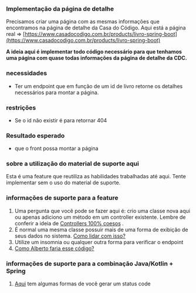 ### **Implementação da página de detalhe**

Precisamos criar uma página com as mesmas informações que encontramos na página de detalhe da Casa do Código. Aqui está a página real => [https://www.casadocodigo.com.br/products/livro-spring-boot](https://www.casadocodigo.com.br/products/livro-spring-boot)

**A ideia aqui é implementar todo código necessário para que tenhamos uma página com quase todas informações da página de detalhe da CDC.**

### **necessidades**

*   Ter um endpoint que em função de um id de livro retorne os detalhes necessários para montar a página.

### **restrições**

*   Se o id não existir é para retornar 404

### **Resultado esperado**

*   que o front possa montar a página

### **sobre a utilização do material de suporte aqui**

Esta é uma feature que reutiliza as habilidades trabalhadas até aqui. Tente implementar sem o uso do material de suporte. 

### **informações de suporte para a feature**

1. Uma pergunta que você pode se fazer aqui é: crio uma classe nova aqui ou apenas adiciono um método em um controller existente. Lembre de conferir a ideia de [Controllers 100% coesos](https://youtu.be/NNKG2TFctfo) .
2.  É normal uma mesma classe possuir mais de uma forma de exibição de seus dados no sistema. [Como lidar com isso?](https://youtu.be/iyM12hm0Jig)
3.  Utilize um insomnia ou qualquer outra forma para verificar o endpoint
4.  [Como Alberto faria esse código?](https://youtu.be/U9taG94p9uc)

### informações de suporte para a combinação Java/Kotlin + Spring

1.  [Aqui](https://youtu.be/CWe1yokaPf4) tem algumas formas de você gerar um status code
